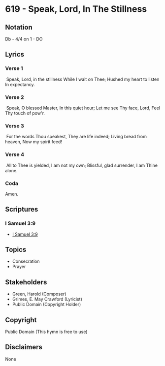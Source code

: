 # 619 - Speak, Lord, In The Stillness

## Notation

Db - 4/4 on 1 - DO

## Lyrics

### Verse 1

 Speak, Lord, in the stillness While I wait on Thee; Hushed my heart to listen In expectancy.

### Verse 2

 Speak, O blessed Master, In this quiet hour; Let me see Thy face, Lord, Feel Thy touch of pow'r.

### Verse 3

 For the words Thou speakest, They are life indeed; Living bread from heaven, Now my spirit feed!

### Verse 4

 All to Thee is yielded, I am not my own; Blissful, glad surrender, I am Thine alone. 

### Coda

Amen.


## Scriptures

### I Samuel 3:9

- [I Samuel 3:9](https://www.biblegateway.com/passage/?search=I%20Samuel%203%3A9)


## Topics

- Consecration
- Prayer

## Stakeholders

- Green, Harold (Composer)
- Grimes, E. May Crawford (Lyricist)
- Public Domain (Copyright Holder)

## Copyright

Public Domain
(This hymn is free to use)

## Disclaimers

None

